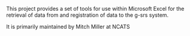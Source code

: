 This project provides a set of tools for use within Microsoft Excel for the retrieval of data from and registration of data to the g-srs system.

It is primarily maintained by Mitch Miller at NCATS
